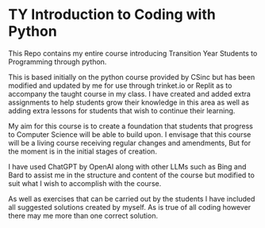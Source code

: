 # TY Introduction to Coding with Python
This Repo contains my entire course introducing Transition Year Students to Programming through python.

This is based initially on the python course provided by CSinc but has been modified and updated by me for use through trinket.io or Replit as to accompany the taught course in my class. I have created and added extra assignments to help students grow their knowledge in this area as well as adding extra lessons for students that wish to continue their learning.

My aim for this course is to create a foundation that students that progress to Computer Science will be able to build upon. I envisage that this course will be a living course receiving regular changes and amendments, But for the moment is in the initial stages of creation.

I have used ChatGPT by OpenAI along with other LLMs such as Bing and Bard to assist me in the structure and content of the course but modified to suit what I wish to accomplish with the course.

As well as exercises that can be carried out by the students I have included all suggested solutions created by myself. As is true of all coding however there may me more than one correct solution.
